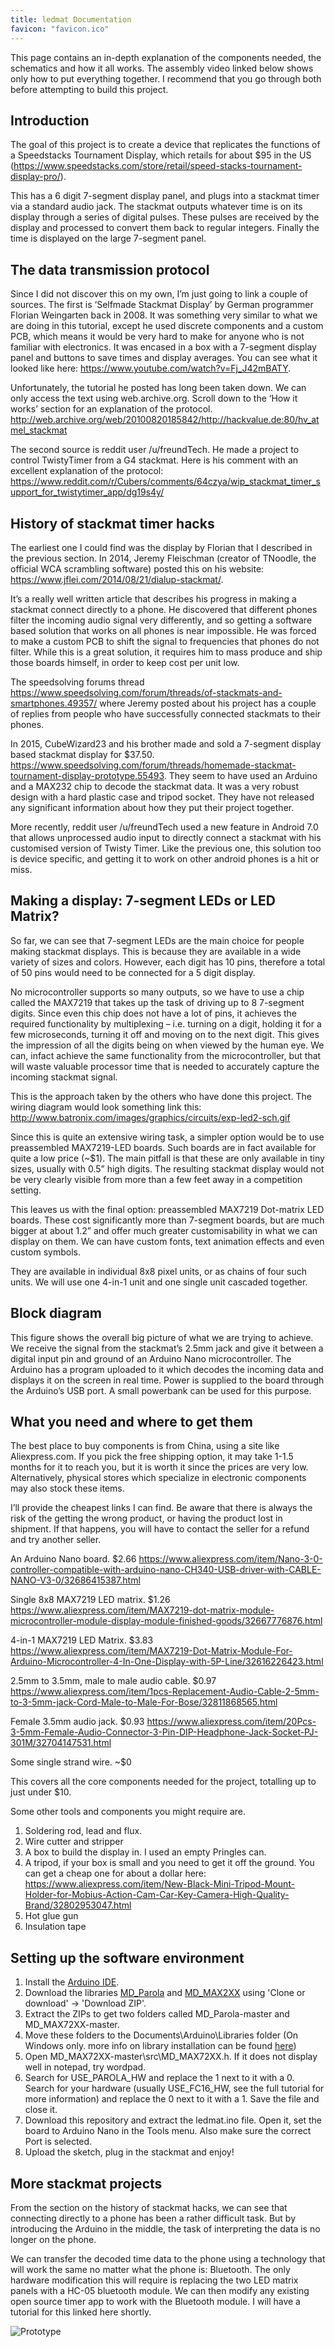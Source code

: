 ```yaml
---
title: ledmat Documentation
favicon: "favicon.ico"
---
```

This page contains an in-depth explanation of the components needed, the schematics and how it all works. The assembly video linked below shows only how to put everything together. I recommend that you go through both before attempting to build this project. 


## Introduction

The goal of this project is to create a device that replicates the functions of a Speedstacks Tournament Display, which retails for about $95 in the US (https://www.speedstacks.com/store/retail/speed-stacks-tournament-display-pro/). 

This has a 6 digit 7-segment display panel, and plugs into a stackmat timer via a standard audio jack. The stackmat outputs whatever time is on its display through a series of digital pulses. These pulses are received by the display and processed to convert them back to regular integers. Finally the time is displayed on the large 7-segment panel. 

## The data transmission protocol

Since I did not discover this on my own, I’m just going to link a couple of sources. The first is ‘Selfmade Stackmat Display’ by German programmer Florian Weingarten back in 2008. It was something very similar to what we are doing in this tutorial, except he used discrete components and a custom PCB, which means it would be very hard to make for anyone who is not familiar with electronics. It was encased in a box with a 7-segment display panel and buttons to save times and display averages. You can see what it looked like here: https://www.youtube.com/watch?v=Fj_J42mBATY.

Unfortunately, the tutorial he posted has long been taken down. We can only access the text using web.archive.org. Scroll down to the ‘How it works’ section for an explanation of the protocol. http://web.archive.org/web/20100820185842/http://hackvalue.de:80/hv_atmel_stackmat

The second source is reddit user /u/freundTech. He made a project to control TwistyTimer from a G4 stackmat. Here is his comment with an excellent explanation of the protocol:
https://www.reddit.com/r/Cubers/comments/64czya/wip_stackmat_timer_support_for_twistytimer_app/dg19s4y/

## History of stackmat timer hacks

The earliest one I could find was the display by Florian that I described in the previous section. 
In 2014, Jeremy Fleischman (creator of TNoodle, the official WCA scrambling software) posted this on his website: https://www.jflei.com/2014/08/21/dialup-stackmat/.

It’s a really well written article that describes his progress in making a stackmat connect directly to a phone. He discovered that different phones filter the incoming audio signal very differently, and so getting a software based solution that works on all phones is near impossible. He was forced to make a custom PCB to shift the signal to frequencies that phones do not filter. While this is a great solution, it requires him to mass produce and ship those boards himself, in order to keep cost per unit low. 

The speedsolving forums thread https://www.speedsolving.com/forum/threads/of-stackmats-and-smartphones.49357/ where Jeremy posted about his project has a couple of replies from people who have successfully connected stackmats to their phones.

In 2015, CubeWizard23 and his brother made and sold a 7-segment display based stackmat display for $37.50. https://www.speedsolving.com/forum/threads/homemade-stackmat-tournament-display-prototype.55493.
They seem to have used an Arduino and a MAX232 chip to decode the stackmat data. It was a very robust design with a hard plastic case and tripod socket. They have not released any significant information about how they put their project together.

More recently, reddit user /u/freundTech used a new feature in Android 7.0 that allows unprocessed audio input to directly connect a stackmat with his customised version of Twisty Timer. Like the previous one, this solution too is device specific, and getting it to work on other android phones is a hit or miss.

## Making a display:  7-segment LEDs or LED Matrix?

So far, we can see that 7-segment LEDs are the main choice for people making stackmat displays. This is because they are available in a wide variety of sizes and colors. However, each digit has 10 pins, therefore a total of 50 pins would need to be connected for a 5 digit display. 

No microcontroller supports so many outputs, so we have to use a chip called the MAX7219 that takes up the task of driving up to 8 7-segment digits. Since even this chip does not have a lot of pins, it achieves the required functionality by multiplexing – i.e. turning on a digit, holding it for a few microseconds, turning it off and moving on to the next digit. This gives the impression of all the digits being on when viewed by the human eye. We can, infact achieve the same functionality from the microcontroller, but that will waste valuable processor time that is needed to accurately capture the incoming stackmat signal.

This is the approach taken by the others who have done this project. The wiring diagram would look something link this: http://www.batronix.com/images/graphics/circuits/exp-led2-sch.gif

Since this is quite an extensive wiring task, a simpler option would be to use preassembled MAX7219-LED boards. Such boards are in fact available for quite a low price (~$1). The main pitfall is that these are only available in tiny sizes, usually with 0.5” high digits. The resulting stackmat display would not be very clearly visible from more than a few feet away in a competition setting.

This leaves us with the final option: preassembled MAX7219 Dot-matrix LED boards. These cost significantly more than 7-segment boards, but are much bigger at about 1.2” and offer much greater customisability in what we can display on them. We can have custom fonts, text animation effects and even custom symbols. 

They are available in individual 8x8 pixel units, or as chains of four such units. We will use one 4-in-1 unit and one single unit cascaded together.

## Block diagram

This figure shows the overall big picture of what we are trying to achieve. We receive the signal from the stackmat’s 2.5mm jack and give it between a digital input pin and ground of an Arduino Nano microcontroller. The Arduino has a program uploaded to it which decodes the incoming data and displays it on the screen in real time. Power is supplied to the board through the Arduino’s USB port. A small powerbank can be used for this purpose.

## What you need and where to get them

The best place to buy components is from China, using a site like Aliexpress.com. If you pick the free shipping option, it may take 1-1.5 months for it to reach you, but it is worth it since the prices are very low. Alternatively, physical stores which specialize in electronic components may also stock these items.

I’ll provide the cheapest links I can find. Be aware that there is always the risk of the getting the wrong product, or having the product lost in shipment. If that happens, you will have to contact the seller for a refund and try another seller. 

An Arduino Nano board. $2.66
https://www.aliexpress.com/item/Nano-3-0-controller-compatible-with-arduino-nano-CH340-USB-driver-with-CABLE-NANO-V3-0/32686415387.html

Single 8x8 MAX7219 LED matrix. $1.26
https://www.aliexpress.com/item/MAX7219-dot-matrix-module-microcontroller-module-display-module-finished-goods/32667776876.html

4-in-1 MAX7219 LED Matrix. $3.83
https://www.aliexpress.com/item/MAX7219-Dot-Matrix-Module-For-Arduino-Microcontroller-4-In-One-Display-with-5P-Line/32616226423.html

2.5mm to 3.5mm, male to male audio cable. $0.97
https://www.aliexpress.com/item/1pcs-Replacement-Audio-Cable-2-5mm-to-3-5mm-jack-Cord-Male-to-Male-For-Bose/32811868565.html

Female 3.5mm audio jack. $0.93
https://www.aliexpress.com/item/20Pcs-3-5mm-Female-Audio-Connector-3-Pin-DIP-Headphone-Jack-Socket-PJ-301M/32704147531.html

Some single strand wire. ~$0

This covers all the core components needed for the project, totalling up to just under $10.

Some other tools and components you might require are.
1.	Soldering rod, lead and flux.
2.	Wire cutter and stripper
3.	A box to build the display in. I used an empty Pringles can.
4.	A tripod, if your box is small and you need to get it off the ground. You can get a cheap one for about a dollar here: https://www.aliexpress.com/item/New-Black-Mini-Tripod-Mount-Holder-for-Mobius-Action-Cam-Car-Key-Camera-High-Quality-Brand/32802953047.html
5.	Hot glue gun
6.	Insulation tape

## Setting up the software environment

1. Install the [Arduino IDE](https://www.arduino.cc/en/main/software).
2. Download the libraries [MD_Parola](https://github.com/MajicDesigns/MD_Parola) and [MD_MAX2XX](https://github.com/MajicDesigns/MD_MAX72XX) using 'Clone or download' -> 'Download ZIP'.
3. Extract the ZIPs to get two folders called MD_Parola-master and MD_MAX72XX-master. 
4. Move these folders to the Documents\Arduino\Libraries folder (On Windows only. more info on library installation can be found [here](https://www.arduino.cc/en/guide/libraries))
5. Open MD_MAX72XX-master\src\MD_MAX72XX.h. If it does not display well in notepad, try wordpad.
6. Search for USE_PAROLA_HW and replace the 1 next to it with a 0. Search for your hardware (usually USE_FC16_HW, see the full tutorial for more information) and replace the 0 next to it with a 1. Save the file and close it.
7. Download this repository and extract the ledmat.ino file. Open it, set the board to Arduino Nano in the Tools menu. Also make sure the correct Port is selected.
8. Upload the sketch, plug in the stackmat and enjoy!


## More stackmat projects

From the section on the history of stackmat hacks, we can see that connecting directly to a phone has been a rather difficult task. But by introducing the Arduino in the middle, the task of interpreting the data is no longer on the phone. 

We can transfer the decoded time data to the phone using a technology that will work the same no matter what the phone is: Bluetooth. The only hardware modification this will require is replacing the two LED matrix panels with a HC-05 bluetooth module. We can then modify any existing open source timer app to work with the Bluetooth module. I will have a tutorial for this linked here shortly.

![Prototype](https://raw.github.com/jayanth-rajakumar/ledmat/master/img_prototype.jpg)
